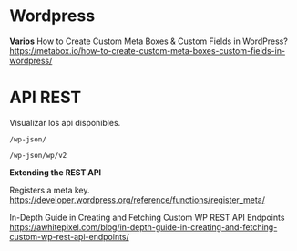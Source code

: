 # Wordpress

**Varios**
How to Create Custom Meta Boxes & Custom Fields in WordPress?
https://metabox.io/how-to-create-custom-meta-boxes-custom-fields-in-wordpress/

# API REST

Visualizar los api disponibles.

```
/wp-json/
```

```
/wp-json/wp/v2
```


**Extending the REST API**

Registers a meta key.
https://developer.wordpress.org/reference/functions/register_meta/

In-Depth Guide in Creating and Fetching Custom WP REST API Endpoints
https://awhitepixel.com/blog/in-depth-guide-in-creating-and-fetching-custom-wp-rest-api-endpoints/
